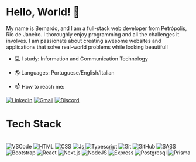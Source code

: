 # Hello, World! 🖖

<!-- ![Bernardo Cerqueira GitHub stats](https://github-readme-stats.vercel.app/api?username=BernardoCerqueira&show_icons=true&theme=highcontrast) -->
My name is Bernardo, and I am a full-stack web developer from Petrópolis, Rio de Janeiro. I thoroughly enjoy programming and all the challenges it involves. I am passionate about creating awesome websites and applications that solve real-world problems while looking beautiful!

- 💻 I study: Information and Communication Technology

- 🌎 Languages: Portuguese/English/Italian

- 📫 How to reach me:

[![LinkedIn](https://img.shields.io/badge/linkedin-%230077B5.svg?style=for-the-badge&logo=linkedin&logoColor=white)](https://www.linkedin.com/in/bernardo-cerqueira-dev)
[![Gmail](https://img.shields.io/badge/Gmail-D14836?style=for-the-badge&logo=gmail&logoColor=white)](mailto:becerqueira.dev@gmail.com)
[![Discord](https://img.shields.io/badge/Discord-7289DA?style=for-the-badge&logo=discord&logoColor=white)](https://discord.com/channels/BernardoCerqueira#9039)

# Tech Stack

<div style="display: inline_block"><br/>
    <img alt="VSCode" src="https://img.shields.io/badge/Visual_Studio_Code-0078D4?style=for-the-badge&logo=visual%20studio%20code&logoColor=white">
    <img alt="HTML" src="https://img.shields.io/badge/HTML5-E34F26?style=for-the-badge&logo=html5&logoColor=white">
    <img alt="CSS" src="https://img.shields.io/badge/CSS3-1572B6?style=for-the-badge&logo=css3&logoColor=white">
    <img alt="Js" src="https://img.shields.io/badge/JavaScript-323330?style=for-the-badge&logo=javascript&logoColor=F7DF1E">
    <img alt="Typescript" src="https://img.shields.io/badge/TypeScript-007ACC?style=for-the-badge&logo=typescript&logoColor=white">
    <img alt="Git" src="https://img.shields.io/badge/GIT-E44C30?style=for-the-badge&logo=git&logoColor=white">
    <img alt="GitHub" src="https://img.shields.io/badge/GitHub-100000?style=for-the-badge&logo=github&logoColor=white">
    <img alt="SASS" src="https://img.shields.io/badge/SASS-hotpink.svg?style=for-the-badge&logo=SASS&logoColor=white">
    <img alt="Bootstrap" src="https://img.shields.io/badge/Bootstrap-563D7C?style=for-the-badge&logo=bootstrap&logoColor=white">
    <img alt="React" src="https://img.shields.io/badge/React-20232A?style=for-the-badge&logo=react&logoColor=61DAFB">
    <img alt="Next.js" src="https://img.shields.io/badge/Next-black?style=for-the-badge&logo=next.js&logoColor=white">
    <img alt="NodeJS" src="https://img.shields.io/badge/Node.js-43853D?style=for-the-badge&logo=node.js&logoColor=white">
    <img alt="Express" src="https://img.shields.io/badge/Express.js-404D59?style=for-the-badge">
    <img alt="Postgresql" src="https://img.shields.io/badge/PostgreSQL-316192?style=for-the-badge&logo=postgresql&logoColor=white">
    <img alt="Prisma" src="https://img.shields.io/badge/Prisma-3982CE?style=for-the-badge&logo=Prisma&logoColor=white">  
</div></br>

<!--[snake gif](https://github.com/BernardoCerqueira/BernardoCerqueira/blob/output/github-contribution-grid-snake.svg)-->

<!--
**BernardoCerqueira/BernardoCerqueira** is a ✨ _special_ ✨ repository because its `README.md` (this file) appears on your GitHub profile.

Here are some ideas to get you started:

- 🔭 I’m currently working on ...
- 🌱 I’m currently learning ...
- 👯 I’m looking to collaborate on ...
- 🤔 I’m looking for help with ...
- 💬 Ask me about ...
- 📫 How to reach me: ...
- 😄 Pronouns: ...
- ⚡ Fun fact: ...
-->
